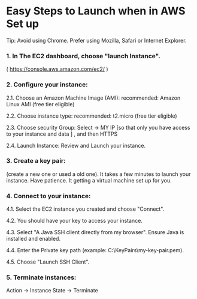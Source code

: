 # Easy Steps to Launch when in AWS Set up

Tip:
Avoid using Chrome.
Prefer using Mozilla, Safari or Internet Explorer.

### 1. In The EC2 dashboard, choose "launch Instance". 

( https://console.aws.amazon.com/ec2/ )

### 2. Configure your instance:

2.1. Choose an Amazon Machine Image (AMI): recommended: Amazon Linux AMI (free tier eligible)

2.2. Choose instance type: recommended: t2.micro (free tier eligible)

2.3. Choose security Group: Select -> MY IP [so that only you have access to your instance and data ] , and then HTTPS

2.4. Launch Instance: Review and Launch your instance.

### 3. Create a key pair: 

(create a new one or used a old one). It takes a few minutes to launch your instance. 
Have patience. It getting a virtual machine set up for you.

### 4. Connect to your instance:
     
4.1. Select the EC2 instance you created and choose "Connect".

4.2. You should have your key to access your instance.

4.3. Select "A Java SSH client directly from my browser". Ensure Java is installed and enabled.

4.4. Enter the Private key path (example: C:\KeyPairs\my-key-pair.pem).

4.5. Choose "Launch SSH Client".

### 5. Terminate instances:
           
Action -> Instance State -> Terminate
